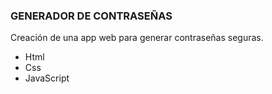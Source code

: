 ### GENERADOR DE CONTRASEÑAS

<p>
Creación de una app web para generar contraseñas seguras.
</p>

- Html
- Css
- JavaScript
